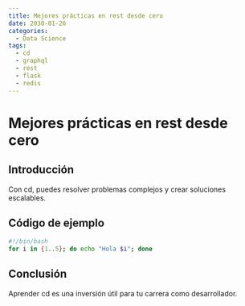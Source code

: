 ```yaml
---
title: Mejores prácticas en rest desde cero
date: 2030-01-26
categories:
  - Data Science
tags:
  - cd
  - graphql
  - rest
  - flask
  - redis
---
```


# Mejores prácticas en rest desde cero

## Introducción

Con cd, puedes resolver problemas complejos y crear soluciones escalables.

## Código de ejemplo

```bash
#!/bin/bash
for i in {1..5}; do echo "Hola $i"; done
```

## Conclusión

Aprender cd es una inversión útil para tu carrera como desarrollador.
